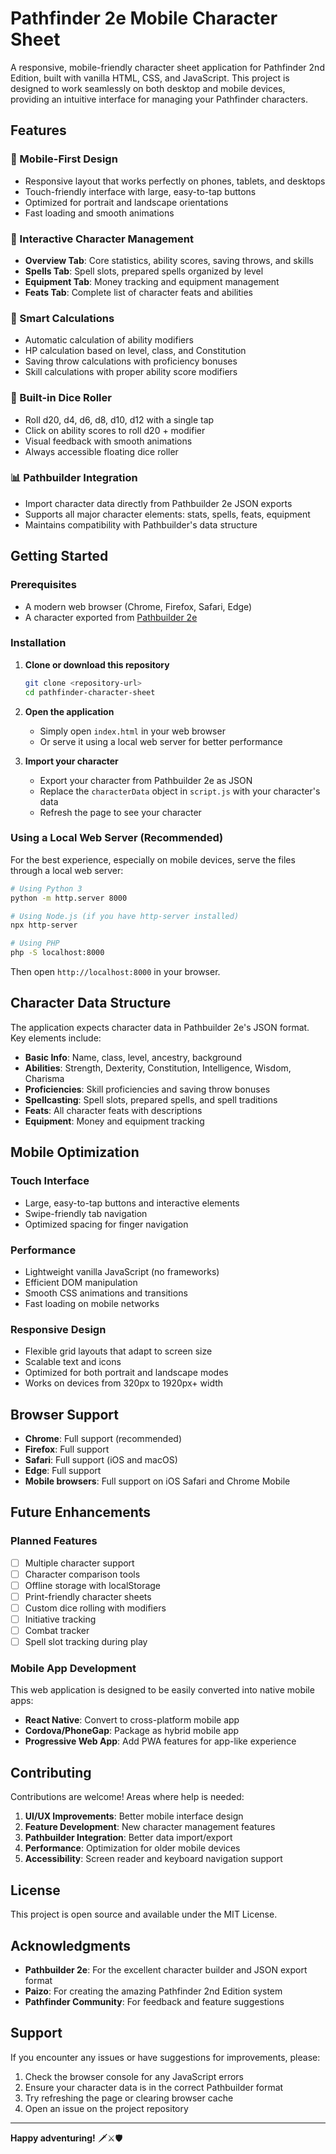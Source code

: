 # Pathfinder 2e Mobile Character Sheet

A responsive, mobile-friendly character sheet application for Pathfinder 2nd Edition, built with vanilla HTML, CSS, and JavaScript. This project is designed to work seamlessly on both desktop and mobile devices, providing an intuitive interface for managing your Pathfinder characters.

## Features

### 📱 Mobile-First Design
- Responsive layout that works perfectly on phones, tablets, and desktops
- Touch-friendly interface with large, easy-to-tap buttons
- Optimized for portrait and landscape orientations
- Fast loading and smooth animations

### 🎲 Interactive Character Management
- **Overview Tab**: Core statistics, ability scores, saving throws, and skills
- **Spells Tab**: Spell slots, prepared spells organized by level
- **Equipment Tab**: Money tracking and equipment management
- **Feats Tab**: Complete list of character feats and abilities

### 🎯 Smart Calculations
- Automatic calculation of ability modifiers
- HP calculation based on level, class, and Constitution
- Saving throw calculations with proficiency bonuses
- Skill calculations with proper ability score modifiers

### 🎲 Built-in Dice Roller
- Roll d20, d4, d6, d8, d10, d12 with a single tap
- Click on ability scores to roll d20 + modifier
- Visual feedback with smooth animations
- Always accessible floating dice roller

### 📊 Pathbuilder Integration
- Import character data directly from Pathbuilder 2e JSON exports
- Supports all major character elements: stats, spells, feats, equipment
- Maintains compatibility with Pathbuilder's data structure

## Getting Started

### Prerequisites
- A modern web browser (Chrome, Firefox, Safari, Edge)
- A character exported from [Pathbuilder 2e](https://pathbuilder2e.com/)

### Installation

1. **Clone or download this repository**
   ```bash
   git clone <repository-url>
   cd pathfinder-character-sheet
   ```

2. **Open the application**
   - Simply open `index.html` in your web browser
   - Or serve it using a local web server for better performance

3. **Import your character**
   - Export your character from Pathbuilder 2e as JSON
   - Replace the `characterData` object in `script.js` with your character's data
   - Refresh the page to see your character

### Using a Local Web Server (Recommended)

For the best experience, especially on mobile devices, serve the files through a local web server:

```bash
# Using Python 3
python -m http.server 8000

# Using Node.js (if you have http-server installed)
npx http-server

# Using PHP
php -S localhost:8000
```

Then open `http://localhost:8000` in your browser.

## Character Data Structure

The application expects character data in Pathbuilder 2e's JSON format. Key elements include:

- **Basic Info**: Name, class, level, ancestry, background
- **Abilities**: Strength, Dexterity, Constitution, Intelligence, Wisdom, Charisma
- **Proficiencies**: Skill proficiencies and saving throw bonuses
- **Spellcasting**: Spell slots, prepared spells, and spell traditions
- **Feats**: All character feats with descriptions
- **Equipment**: Money and equipment tracking

## Mobile Optimization

### Touch Interface
- Large, easy-to-tap buttons and interactive elements
- Swipe-friendly tab navigation
- Optimized spacing for finger navigation

### Performance
- Lightweight vanilla JavaScript (no frameworks)
- Efficient DOM manipulation
- Smooth CSS animations and transitions
- Fast loading on mobile networks

### Responsive Design
- Flexible grid layouts that adapt to screen size
- Scalable text and icons
- Optimized for both portrait and landscape modes
- Works on devices from 320px to 1920px+ width

## Browser Support

- **Chrome**: Full support (recommended)
- **Firefox**: Full support
- **Safari**: Full support (iOS and macOS)
- **Edge**: Full support
- **Mobile browsers**: Full support on iOS Safari and Chrome Mobile

## Future Enhancements

### Planned Features
- [ ] Multiple character support
- [ ] Character comparison tools
- [ ] Offline storage with localStorage
- [ ] Print-friendly character sheets
- [ ] Custom dice rolling with modifiers
- [ ] Initiative tracking
- [ ] Combat tracker
- [ ] Spell slot tracking during play

### Mobile App Development
This web application is designed to be easily converted into native mobile apps:
- **React Native**: Convert to cross-platform mobile app
- **Cordova/PhoneGap**: Package as hybrid mobile app
- **Progressive Web App**: Add PWA features for app-like experience

## Contributing

Contributions are welcome! Areas where help is needed:

1. **UI/UX Improvements**: Better mobile interface design
2. **Feature Development**: New character management features
3. **Pathbuilder Integration**: Better data import/export
4. **Performance**: Optimization for older mobile devices
5. **Accessibility**: Screen reader and keyboard navigation support

## License

This project is open source and available under the MIT License.

## Acknowledgments

- **Pathbuilder 2e**: For the excellent character builder and JSON export format
- **Paizo**: For creating the amazing Pathfinder 2nd Edition system
- **Pathfinder Community**: For feedback and feature suggestions

## Support

If you encounter any issues or have suggestions for improvements, please:

1. Check the browser console for any JavaScript errors
2. Ensure your character data is in the correct Pathbuilder format
3. Try refreshing the page or clearing browser cache
4. Open an issue on the project repository

---

**Happy adventuring!** 🗡️⚔️🛡️
